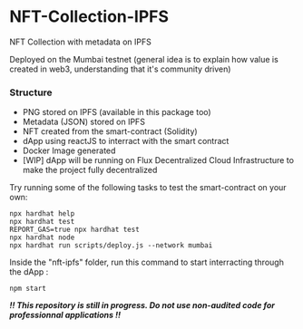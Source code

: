 # NFT-Collection-IPFS

NFT Collection with metadata on IPFS

Deployed on the Mumbai testnet (general idea is to explain how value is created in web3, understanding that it's community driven)

### Structure

- PNG stored on IPFS (available in this package too)
- Metadata (JSON) stored on IPFS
- NFT created from the smart-contract (Solidity)
- dApp using reactJS to interract with the smart contract
- Docker Image generated
- [WIP] dApp will be running on Flux Decentralized Cloud Infrastructure to make the project fully decentralized

Try running some of the following tasks to test the smart-contract on your own:

```shell
npx hardhat help
npx hardhat test
REPORT_GAS=true npx hardhat test
npx hardhat node
npx hardhat run scripts/deploy.js --network mumbai
```

Inside the "nft-ipfs" folder, run this command to start interracting through the dApp :

```
npm start
```

**_!! This repository is still in progress. Do not use non-audited code for professionnal applications !!_**
